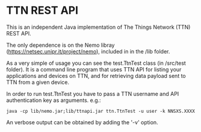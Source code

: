 # TTN REST API

This is an independent Java implementation of The Things Network (TTN) REST API.

The only dependence is on the Nemo libray (https://netsec.unipr.it/project/nemo), included in in the /lib folder. 

As a very simple of usage you can see the test.TtnTest class (in /src/test folder). It is a command line program that uses TTN API for listing your applications and devices on TTN, and for retrieving data payload sent to TTN from a given device.

In order to run test.TtnTest you have to pass a TTN username and API authentication key as arguments. e.g.:
```
java -cp lib/nemo.jar;lib/ttnapi.jar ttn.TtnTest -u user -k NNSXS.XXXX
```

An verbose output can be obtained by adding the '-v' option.
